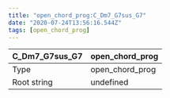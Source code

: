 ```yaml
---
title: "open_chord_prog:C_Dm7_G7sus_G7"
date: "2020-07-24T13:56:16.544Z"
tags: [open_chord_prog]
---
```


|C_Dm7_G7sus_G7|open_chord_prog|
|---|---|
|Type|open_chord_prog|
|Root string|undefined|

